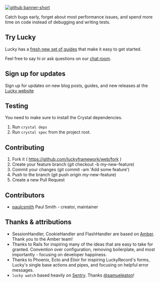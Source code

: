 [![github banner-short](https://user-images.githubusercontent.com/22394/26989908-dd99cc2c-4d22-11e7-9576-c6aeada2bd63.png)](http://luckyframework.org)

Catch bugs early, forget about most performance issues, and spend more time on
code instead of debugging and writing tests.

## Try Lucky

Lucky has a [fresh new set of guides](https://luckyframework.org/guides/) that
make it easy to get started.

Feel free to say hi or ask questions on our
[chat room](https://gitter.im/luckyframework/Lobby).

## Sign up for updates

Sign up for updates on new blog posts, guides, and new releases at the [Lucky website](http://luckyframework.org)

## Testing

You need to make sure to install the Crystal dependencies.

1. Run `crystal deps`
1. Run `crystal spec` from the project root.

## Contributing

1. Fork it ( https://github.com/luckyframework/web/fork )
2. Create your feature branch (git checkout -b my-new-feature)
3. Commit your changes (git commit -am 'Add some feature')
4. Push to the branch (git push origin my-new-feature)
5. Create a new Pull Request

## Contributors

- [paulcsmith](https://github.com/paulcsmith) Paul Smith - creator, maintainer

## Thanks & attributions

* SessionHandler, CookieHandler and FlashHandler are based on [Amber](https://github.com/amberframework/amber). Thank you to the Amber team!
* Thanks to Rails for inspiring many of the ideas that are easy to take for
  granted. Convention over configuration, removing boilerplate, and most
  importantly - focusing on developer happiness.
* Thanks to Phoenix, Ecto and Elixir for inspiring LuckyRecord's forms,
  Lucky's single base actions and pipes, and focusing on helpful error
  messages.
* `lucky watch` based heavily on [Sentry](https://github.com/samueleaton/sentry). Thanks [@samueleaton](https://github.com/samueleaton)!
